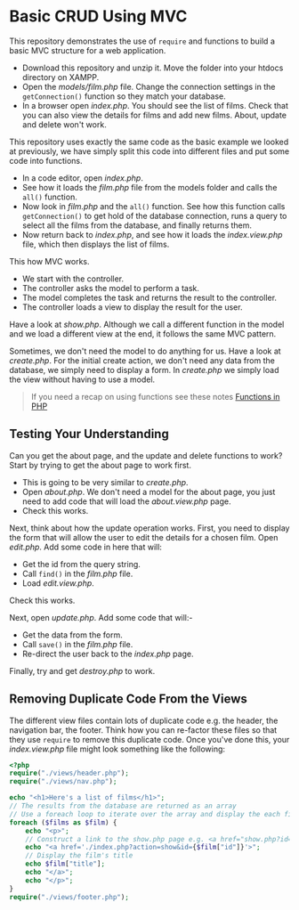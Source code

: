 # Basic CRUD Using MVC

This repository demonstrates the use of `require` and functions to build a basic MVC structure for a web application.

- Download this repository and unzip it. Move the folder into your htdocs directory on XAMPP.
- Open the _models/film.php_ file. Change the connection settings in the `getConnection()` function so they match your database.
- In a browser open _index.php_. You should see the list of films. Check that you can also view the details for films and add new films. About, update and delete won't work.

This repository uses exactly the same code as the basic example we looked at previously, we have simply split this code into different files and put some code into functions.

- In a code editor, open _index.php_.
- See how it loads the _film.php_ file from the models folder and calls the `all()` function.
- Now look in _film.php_ and the `all()` function. See how this function calls `getConnection()` to get hold of the database connection, runs a query to select all the films from the database, and finally returns them.
- Now return back to _index.php_, and see how it loads the _index.view.php_ file, which then displays the list of films.

This how MVC works.

- We start with the controller.
- The controller asks the model to perform a task.
- The model completes the task and returns the result to the controller.
- The controller loads a view to display the result for the user.

Have a look at _show.php_. Although we call a different function in the model and we load a different view at the end, it follows the same MVC pattern.

Sometimes, we don't need the model to do anything for us. Have a look at _create.php_. For the initial create action, we don't need any data from the database, we simply need to display a form. In _create.php_ we simply load the view without having to use a model.

> If you need a recap on using functions see these notes [Functions in PHP](functions.md)

## Testing Your Understanding

Can you get the about page, and the update and delete functions to work? Start by trying to get the about page to work first.

- This is going to be very similar to _create.php_.
- Open _about.php_. We don't need a model for the about page, you just need to add code that will load the _about.view.php_ page.
- Check this works.

Next, think about how the update operation works. First, you need to display the form that will allow the user to edit the details for a chosen film. Open _edit.php_. Add some code in here that will:

- Get the id from the query string.
- Call `find()` in the _film.php_ file.
- Load _edit.view.php_.

Check this works.

Next, open _update.php_. Add some code that will:-

- Get the data from the form.
- Call `save()` in the _film.php_ file.
- Re-direct the user back to the _index.php_ page.

Finally, try and get _destroy.php_ to work.

## Removing Duplicate Code From the Views

The different view files contain lots of duplicate code e.g. the header, the navigation bar, the footer. Think how you can re-factor these files so that they use `require` to remove this duplicate code. Once you've done this, your _index.view.php_ file might look something like the following:

```php
<?php
require("./views/header.php");
require("./views/nav.php");

echo "<h1>Here's a list of films</h1>";
// The results from the database are returned as an array
// Use a foreach loop to iterate over the array and display the each film
foreach ($films as $film) {
    echo "<p>";
    // Construct a link to the show.php page e.g. <a href="show.php?id=2">Winter's Bone</a>
    echo "<a href='./index.php?action=show&id={$film["id"]}'>";
    // Display the film's title
    echo $film["title"];
    echo "</a>";
    echo "</p>";
}
require("./views/footer.php");
```

